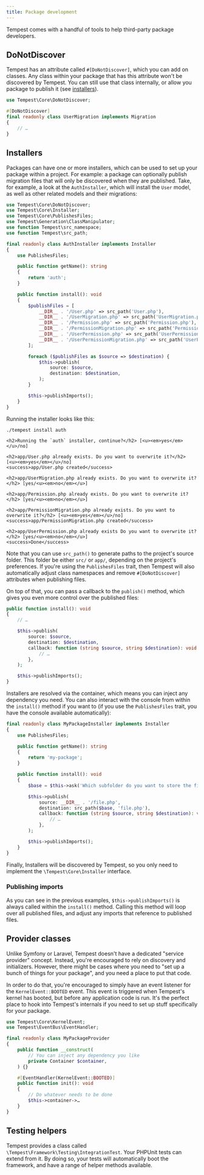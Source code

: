```yaml
---
title: Package development
---
```


Tempest comes with a handful of tools to help third-party package developers.

## DoNotDiscover

Tempest has an attribute called `#[DoNotDiscover]`, which you can add on classes. Any class within your package that has this attribute won't be discovered by Tempest. You can still use that class internally, or allow you package to publish it (see [installers](#installers)).

```php
use Tempest\Core\DoNotDiscover;

#[DoNotDiscover]
final readonly class UserMigration implements Migration
{
    // …
}
```

## Installers

Packages can have one or more installers, which can be used to set up your package within a project. For example: a package can optionally publish migration files that will only be discovered when they are published. Take, for example, a look at the `AuthInstaller`, which will install the `User` model, as well as other related models and their migrations:

```php
use Tempest\Core\DoNotDiscover;
use Tempest\Core\Installer;
use Tempest\Core\PublishesFiles;
use Tempest\Generation\ClassManipulator;
use function Tempest\src_namespace;
use function Tempest\src_path;

final readonly class AuthInstaller implements Installer
{
    use PublishesFiles;

    public function getName(): string
    {
        return 'auth';
    }

    public function install(): void
    {
        $publishFiles = [
            __DIR__ . '/User.php' => src_path('User.php'),
            __DIR__ . '/UserMigration.php' => src_path('UserMigration.php'),
            __DIR__ . '/Permission.php' => src_path('Permission.php'),
            __DIR__ . '/PermissionMigration.php' => src_path('PermissionMigration.php'),
            __DIR__ . '/UserPermission.php' => src_path('UserPermission.php'),
            __DIR__ . '/UserPermissionMigration.php' => src_path('UserPermissionMigration.php'),
        ];

        foreach ($publishFiles as $source => $destination) {
            $this->publish(
                source: $source,
                destination: $destination,
            );
        }

        $this->publishImports();
    }
}
```

Running the installer looks like this:

```console
./tempest install auth

<h2>Running the `auth` installer, continue?</h2> [<u><em>yes</em></u>/no]

<h2>app/User.php already exists. Do you want to overwrite it?</h2> [<u><em>yes</em></u>/no]
<success>app/User.php created</success>

<h2>app/UserMigration.php already exists. Do you want to overwrite it?</h2> [yes/<u><em>no</em></u>]

<h2>app/Permission.php already exists. Do you want to overwrite it?</h2> [yes/<u><em>no</em></u>]

<h2>app/PermissionMigration.php already exists. Do you want to overwrite it?</h2> [<u><em>yes</em></u>/no]
<success>app/PermissionMigration.php created</success>

<h2>app/UserPermission.php already exists Do you want to overwrite it?</h2> [yes/<u><em>no</em></u>]
<success>Done</success>
```

Note that you can use `src_path()` to generate paths to the project's source folder. This folder be either `src/` or `app/`, depending on the project's preferences. If you're using the `PublishesFiles` trait, then Tempest will also automatically adjust class namespaces and remove `#[DoNotDiscover]` attributes when publishing files.

On top of that, you can pass a callback to the `publish()` method, which gives you even more control over the published files:

```php
public function install(): void
{
    // …

    $this->publish(
        source: $source,
        destination: $destination,
        callback: function (string $source, string $destination): void {
            // …
        },
    );

    $this->publishImports();
}
```

Installers are resolved via the container, which means you can inject any dependency you need. You can also interact with the console from within the `install()` method if you want to (if you use the `PublishesFiles` trait, you have the console available automatically):

```php
final readonly class MyPackageInstaller implements Installer
{
    use PublishesFiles;

    public function getName(): string
    {
        return 'my-package';
    }

    public function install(): void
    {
        $base = $this->ask('Which subfolder do you want to store the files in?');

        $this->publish(
            source: __DIR__ . '/file.php',
            destination: src_path($base, 'file.php'),
            callback: function (string $source, string $destination): void {
                // …
            },
        );

        $this->publishImports();
    }
}
```

Finally, Installers will be discovered by Tempest, so you only need to implement the `\Tempest\Core\Installer` interface.

### Publishing imports

As you can see in the previous examples, `$this->publishImports()` is always called within the `install()` method. Calling this method will loop over all published files, and adjust any imports that reference to published files.

## Provider classes

Unlike Symfony or Laravel, Tempest doesn't have a dedicated "service provider" concept. Instead, you're encouraged to rely on discovery and initializers. However, there might be cases where you need to "set up a bunch of things for your package", and you need a place to put that code.

In order to do that, you're encouraged to simply have an event listener for the `KernelEvent::BOOTED` event. This event is triggered when Tempest's kernel has booted, but before any application code is run. It's the perfect place to hook into Tempest's internals if you need to set up stuff specifically for your package.

```php
use Tempest\Core\KernelEvent;
use Tempest\EventBus\EventHandler;

final readonly class MyPackageProvider
{
    public function __construct(
        // You can inject any dependency you like
        private Container $container,
    ) {}

    #[EventHandler(KernelEvent::BOOTED)]
    public function init(): void
    {
        // Do whatever needs to be done
        $this->container->…
    }
}
```

## Testing helpers

Tempest provides a class called `\Tempest\Framework\Testing\IntegrationTest`. Your PHPUnit tests can extend from it. By doing so, your tests will automatically boot the framework, and have a range of helper methods available.
